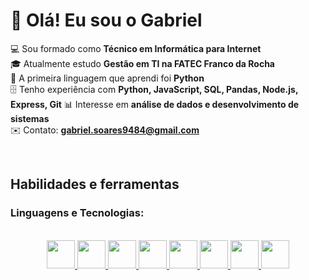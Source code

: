 # 👋 Olá! Eu sou o Gabriel  

💻 Sou formado como **Técnico em Informática para Internet**  
🎓 Atualmente estudo **Gestão em TI na FATEC Franco da Rocha**  
🐍 A primeira linguagem que aprendi foi **Python**  
🗄️ Tenho experiência com **Python, JavaScript, SQL, Pandas, Node.js, Express, Git**
📊 Interesse em **análise de dados e desenvolvimento de sistemas**  
✉️ Contato: **gabriel.soares9484@gmail.com**

<br>

 ## Habilidades e ferramentas

### Linguagens e Tecnologias:
<div style="display: inline_block" align="center"><br>
  <a href="https://github.com/BrielSoares">
    <img src="https://cdn.jsdelivr.net/gh/devicons/devicon/icons/python/python-original.svg" width="45px">
    <img src="https://cdn.jsdelivr.net/gh/devicons/devicon/icons/javascript/javascript-original.svg" width="45px">
    <img src="https://cdn.jsdelivr.net/gh/devicons/devicon/icons/html5/html5-original.svg" width="45px">
    <img src="https://cdn.jsdelivr.net/gh/devicons/devicon/icons/css3/css3-original.svg" width="45px">
    <img src="https://cdn.jsdelivr.net/gh/devicons/devicon/icons/android/android-plain.svg" width="45px">
    <img src="https://cdn.jsdelivr.net/gh/devicons/devicon/icons/php/php-original.svg" width="45px">
    <img src="https://cdn.jsdelivr.net/gh/devicons/devicon/icons/mysql/mysql-original.svg" width="45px"> 
    <img src="https://cdn.jsdelivr.net/gh/devicons/devicon/icons/vscode/vscode-original.svg" width="45px"/>
  </a>
</div>

## 
